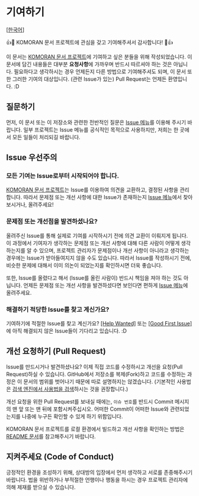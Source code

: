 # 기여하기

[[한국어](CONTRIBUTING.md)]

:+1::tada: KOMORAN 문서 프로젝트에 관심을 갖고 기여해주셔서 감사합니다! :tada::+1:

이 문서는 [KOMORAN 문서 프로젝트](https://github.com/shineware/KOMORANDocs)에 기여하고 싶은 분들을 위해 작성되었습니다.
이 문서에 담긴 내용들은 대부분 **요청사항**에 가까우며 반드시 따르셔야 하는 것은 아닙니다.
필요하다고 생각하시는 경우 언제든지 다른 방법으로 기여해주셔도 되며, 이 문서 또한 그러한 기여의 대상입니다.
(관련 Issue가 있는) Pull Request는 언제든 환영입니다. :D

## 질문하기

먼저, 이 문서 또는 이 저장소와 관련한 전반적인 질문은 [Issue 메뉴](https://github.com/shineware/KOMORANDocs/issues)를 이용해 주시기 바랍니다.
일부 프로젝트는 Issue 메뉴를 공식적인 목적으로 사용하지만, 저희는 한 곳에서 모든 일들이 처리되길 바랍니다.

## Issue 우선주의

### **모든 기여는 Issue로부터 시작**되어야 합니다.

[KOMORAN 문서 프로젝트](https://github.com/shineware/KOMORANDocs)는 Issue를 이용하여 의견을 교환하고, 결정된 사항을 관리합니다.
따라서 문제점 또는 개선 사항에 대한 Issue가 존재하는지 [Issue 메뉴](https://github.com/shineware/KOMORANDocs/issues)에서 찾아보시거나, 올려주세요!

### 문제점 또는 개선점을 발견하셨나요?

올려주신 Issue를 통해 실제로 기여를 시작하시기 전에 의견 교환이 이뤄지게 됩니다.
이 과정에서 기여자가 생각하는 문제점 또는 개선 사항에 대해 다른 사람이 어떻게 생각하는지를 알 수 있으며,
프로젝트 관리자가 문제점이나 개선 사항이 아니라고 생각하는 경우에는 Issue가 받아들여지지 않을 수도 있습니다.
따라서 Issue를 작성하시기 전에, 비슷한 문제에 대해서 이미 의논이 되었는지를 확인하시면 더욱 좋습니다.

또한, Issue를 올렸다고 해서 (Issue를 올린 사람이) 반드시 책임을 져야 하는 것도 아닙니다.
언제든 문제점 또는 개선 사항을 발견하셨다면 보인다면 편하게 [Issue 메뉴](https://github.com/shineware/KOMORANDocs/issues)에 올려주세요.

### 해결하기 적당한 Issue를 찾고 계신가요?

기여하기에 적절한 Issue를 찾고 계신가요?
[[Help Wanted]](https://github.com/shineware/KOMORANDocs/issues?q=is%3Aissue+is%3Aopen+label%3A%22help+wanted%22) 또는
[[Good First Issue]](https://github.com/shineware/KOMORANDocs/issues?q=is%3Aissue+is%3Aopen+label%3A%22good+first+issue%22)에
아직 해결되지 않은 Issue들이 기다리고 있습니다. :D

## 개선 요청하기 (Pull Request)

Issue를 만드시거나 발견하셨나요? 이제 직접 코드를 수정하시고 개선을 요청(Pull Request)하실 수 있습니다.
GitHub에서 저장소를 복제(Fork)하고 코드를 수정하는 과정은 이 문서의 범위를 벗어나기 때문에 따로 설명하지는 않겠습니다.
(기본적인 사용법은 [검색 엔진에서 사용법을 검색](https://www.google.com/search?q=GitHub+Pull+Request+사용법)하시는 것을 권장합니다.)

개선 요청을 위한 Pull Request를 보내실 때에는, `이슈 번호`를 반드시 Commit 메시지의 맨 앞 또는 맨 뒤에 포함시켜주십시오.
어떠한 Commit이 어떠한 Issue와 관련되었는지를 나중에 누구든 확인할 수 있게 하기 위함입니다.

KOMORAN 문서 프로젝트를 로컬 환경에서 빌드하고 개선 사항을 확인하는 방법은 [README 문서](https://github.com/shineware/KOMORANDocs#실행하기)를 참고해주시기 바랍니다.

## 지켜주세요 (Code of Conduct)

긍정적인 환경을 조성하기 위해, 상대방의 입장에서 먼저 생각하고 서로를 존중해주시기 바랍니다.
법을 위반하거나 부적절한 언행이나 행동을 하시는 경우 프로젝트 관리자에 의해 제재를 받으실 수 있습니다.
